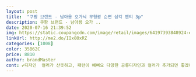 ```yaml
---
layout: post 
title:  "쿠팡 브랜드 - 남아용 오가닉 무형광 순면 삼각 팬티 3p" 
description: 쿠팡 브랜드 - 남아용 오가 ..
date: 2020-07-16 21:39:52 
img: https://static.coupangcdn.com/image/retail/images/64197393848924-ea38f852-d516-4e97-8fe0-070861548989.jpg 
linkUrl: http://me2.do/IIx8OxRZ 
categories: [1008] 
color: 35B62C 
price: 8810 
author: brandMaster 
cont: ✔디자인  컬러가 산뜻하고, 패턴이 예뻐요 다양한 공룡디자인과 컬러가 추가되면 좋겠어요!<br/>✔사이즈  65구매 통통한 3세 날씬한 5세 살짝 넉넉하니 잘 맞아요 (착샷은 통통한 3세)  데이즈 65보다 커요, 데이즈가 세탁후많이줄어서 걱정했는데 세탁후 줄어드는게 적어서 좋아요!  정사이즈인것 같아요<br/>✔소재, 봉제 다른 팬티에 비에 얇아서 간절기용으로도 딱인것 같아요.<br/> 봉제가 다른상품에 비해깔끔하고 부들부들해서 맘에듭니다!<br/>✔재구매의사 100% 디자인컬러 고를수있게해주세요!<br/>강추하구요 재구매 의사 있네요^^<br/>마감도 잘 되어있고 고무줄도 짱짱합니다.<br/> 너무 끼지 않고 부드럽게 잘 잡아줘서 입기에 부담이 없어요.<br/> 디자인도 심플하고 귀여워서 아이들이 좋아할 것 같아요ㅎㅎ면100%에 오가닉이라 자극이 없고 안전해서 만족합니다!<br/>아이 팬티로 구매했어요<br/>오가닉이고 천이랑 디자인 괜찮아요<br/> 
---
```

 